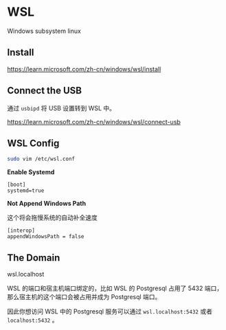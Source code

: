 # WSL

Windows subsystem linux

## Install

https://learn.microsoft.com/zh-cn/windows/wsl/install

## Connect the USB

通过 `usbipd` 将 USB 设置转到 WSL 中。

https://learn.microsoft.com/zh-cn/windows/wsl/connect-usb

## WSL Config

```sh
sudo vim /etc/wsl.conf
```
**Enable Systemd**

```
[boot]
systemd=true
```

**Not Append Windows Path**

这个将会拖慢系统的自动补全速度

```
[interop]
appendWindowsPath = false
```

## The Domain

wsl.localhost

WSL 的端口和宿主机端口绑定的，比如 WSL 的 Postgresql 占用了 5432 端口，那么宿主机的这个端口会被占用并成为 Postgresql 端口。

因此你想访问 WSL 中的 Postgresql 服务可以通过 `wsl.localhost:5432` 或者 `localhost:5432` 。
